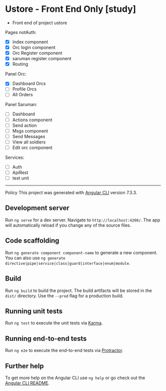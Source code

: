 # Ustore - Front End Only [study]

- Front end of project ustore

Pages notAuth:
- [x] Index component
- [x] Orc login component
- [x] Orc Register component
- [x] saruman register component
- [x] Routing 

Panel Orc:
- [x] Dashboard Orcs 
- [ ] Profile Orcs 
- [ ] All Orders 

Panel Saruman:
- [ ] Dashboard 
- [ ] Actions component
- [ ] Send action
- [ ] Msgs component
- [ ] Send Messages
- [ ] View all soldiers
- [ ] Edit orc component

Services:
- [ ] Auth
- [ ] ApiRest
- [ ] test unit 

----------- 
Policy
This project was generated with [Angular CLI](https://github.com/angular/angular-cli) version 7.3.3.

## Development server

Run `ng serve` for a dev server. Navigate to `http://localhost:4200/`. The app will automatically reload if you change any of the source files.

## Code scaffolding

Run `ng generate component component-name` to generate a new component. You can also use `ng generate directive|pipe|service|class|guard|interface|enum|module`.

## Build

Run `ng build` to build the project. The build artifacts will be stored in the `dist/` directory. Use the `--prod` flag for a production build.

## Running unit tests

Run `ng test` to execute the unit tests via [Karma](https://karma-runner.github.io).

## Running end-to-end tests

Run `ng e2e` to execute the end-to-end tests via [Protractor](http://www.protractortest.org/).

## Further help

To get more help on the Angular CLI use `ng help` or go check out the [Angular CLI README](https://github.com/angular/angular-cli/blob/master/README.md).
